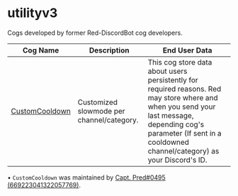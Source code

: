 # utilityv3
Cogs developed by former Red-DiscordBot cog developers. 

| Cog Name | Description | End User Data |
| --- | --- | --- |
| [CustomCooldown](https://github.com/Jacob-1999/utilityv3/tree/main/customcooldown) | Customized slowmode per channel/category. | This cog store data about users persistently for required reasons. Red may store where and when you send your last message, depending cog's parameter (If sent in a cooldowned channel/category) as your Discord's ID.

• `CustomCooldown` was maintained by [Capt. Pred#0495 (669223041322057769)](https://github.com/Predeactor). <br />
